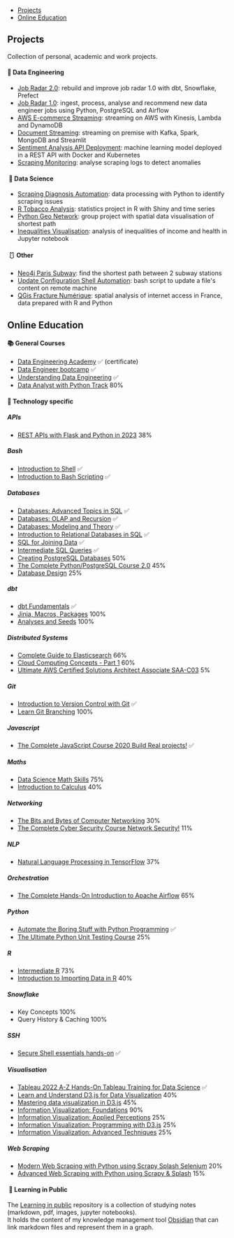 - [Projects](##projects)
- [Online Education](##online-education)
## Projects

Collection of personal, academic and work projects.
#### 🦺 Data Engineering
- [Job Radar 2.0](https://github.com/FelitaD/job-radar-2.0): rebuild and improve job radar 1.0 with dbt, Snowflake, Prefect
- [Job Radar 1.0](https://github.com/FelitaD/job-radar-1.0): ingest, process, analyse and recommend new data engineer jobs using Python, PostgreSQL and Airflow
- [AWS E-commerce Streaming](https://github.com/FelitaD/aws-ecommerce-streaming): streaming on AWS with Kinesis, Lambda and DynamoDB
- [Document Streaming](https://github.com/FelitaD/document-streaming): streaming on premise with Kafka, Spark, MongoDB and Streamlit
- [Sentiment Analysis API Deployment](https://github.com/FelitaD/sentiment-analysis-api-deployment): machine learning model deployed in a REST API with Docker and Kubernetes
- [Scraping Monitoring](https://github.com/FelitaD/scraping-monitoring): analyse scraping logs to detect anomalies
####  🥼 Data Science
- [Scraping Diagnosis Automation](): data processing with Python to identify scraping issues
- [R Tobacco Analysis](https://github.com/FelitaD/r-tobacco-analysis): statistics project in R with Shiny and time series
- [Python Geo Network](https://github.com/FelitaD/python-geo-network): group project with spatial data visualisation of shortest path
- [Inequalities Visualisation](https://github.com/FelitaD/visualisation-inequalities): analysis of inequalities of income and health in Jupyter notebook

####  🩱 Other
- [Neo4j Paris Subway](https://github.com/FelitaD/neo4j-paris-subway): find the shortest path between 2 subway stations
- [Update Configuration Shell Automation](https://github.com/FelitaD/update-configuration-shell-automation/blob/main/update_conf_ini.sh): bash script to update a file's content on remote machine
- [QGis Fracture Numérique](https://github.com/FelitaD/qgis-fracture-numerique): spatial analysis of internet access in France, data prepared with R and Python

## Online Education

#### 📚 General Courses

- [Data Engineering Academy](https://learndataengineering.com/p/academy) ✅ (certificate)
- [Data Engineer bootcamp](https://formation.datascientest.com/data-engineer-landing-page?loc_physical_ms=9040861&utm_term=data%20science%20bootcamps&utm_campaign=%5Bsearch%5D+data+scientist+(EN)&utm_source=adwords&utm_medium=ppc&hsa_acc=9618047041&hsa_cam=15903912889&hsa_grp=135297121907&hsa_ad=575249620956&hsa_src=g&hsa_tgt=kwd-335814959009&hsa_kw=data%20science%20bootcamps&hsa_mt=p&hsa_net=adwords&hsa_ver=3&gclid=CjwKCAjw5_GmBhBIEiwA5QSMxE0bXOjGwBWLHuhzO1Kxs_F8yrnc9BUGLjOz0GvnA63xdod-yQBVRhoCSREQAvD_BwE) ✅
- [Understanding Data Engineering](https://app.datacamp.com/learn/courses/understanding-data-engineering) ✅
- [Data Analyst with Python Track](https://app.datacamp.com/learn/career-tracks/data-analyst-with-python?version=5) 80%

#### 📘 Technology specific
##### APIs
- [REST APIs with Flask and Python in 2023](https//www.udemy.com/course/rest-api-flask-and-python/) 38%
##### Bash
- [Introduction to Shell](https://app.datacamp.com/learn/courses/introduction-to-shell) ✅
- [Introduction to Bash Scripting](https://app.datacamp.com/learn/courses/introduction-to-bash-scripting) ✅
##### Databases
- [Databases: Advanced Topics in SQL](https//learning.edx.org/course/course-v1StanfordOnline+SOE.YDB-ADVSQL0001+2T2020/home) ✅
- [Databases: OLAP and Recursion](https//learning.edx.org/course/course-v1StanfordOnline+SOE.YDB-OLAP_RECURSION0001+2T2020/home) ✅
- [Databases: Modeling and Theory](https//learning.edx.org/course/course-v1StanfordOnline+SOE.YDB-MDL_THEORY0001+2T2020/home) ✅
- [Introduction to Relational Databases in SQL](https://app.datacamp.com/learn/courses/introduction-to-relational-databases-in-sql) ✅
- [SQL for Joining Data](https://app.datacamp.com/learn/courses/sql-for-joining-data) ✅
- [Intermediate SQL Queries](https://app.datacamp.com/learn/courses/intermediate-sql-queries) ✅
- [Creating PostgreSQL Databases](https://app.datacamp.com/learn/courses/creating-postgresql-databases) 50%
- [The Complete Python/PostgreSQL Course 2.0](https//www.udemy.com/course/complete-python-postgresql-database-course/) 45%
- [Database Design](https://app.datacamp.com/learn/courses/database-design) 25%

##### dbt
- [dbt Fundamentals](https://courses.getdbt.com/courses/fundamentals) ✅
- [Jinja, Macros, Packages](https://courses.getdbt.com/courses/jinja-macros-packages) 100%
- [Analyses and Seeds](https://courses.getdbt.com/courses/analyses-seeds) 100% 
##### Distributed Systems
- [Complete Guide to Elasticsearch](https//www.udemy.com/course/elasticsearch-complete-guide/) 66%
- [Cloud Computing Concepts - Part 1](https//www.coursera.org/learn/cloud-computing/home/week/1)  60%
- [Ultimate AWS Certified Solutions Architect Associate SAA-C03](https//www.udemy.com/course/aws-certified-solutions-architect-associate-saa-c03/) 5%
##### Git
- [Introduction to Version Control with Git](https://app.datacamp.com/learn/courses/introduction-to-version-control-with-git) ✅
- [Learn Git Branching](https://learngitbranching.js.org/?locale=fr_FR) 100%
##### Javascript
- [The Complete JavaScript Course 2020 Build Real projects!](https//www.udemy.com/course/the-complete-javascript-course/) ✅
##### Maths
- [Data Science Math Skills](https//www.coursera.org/learn/datasciencemathskills/home/week/4) 75%
- [Introduction to Calculus](https//www.coursera.org/learn/introduction-to-calculus/home/week/1) 40%
##### Networking
- [The Bits and Bytes of Computer Networking](https://www.coursera.org/learn/computer-networking/home/week/1) 30%
- [The Complete Cyber Security Course  Network Security!](https//www.udemy.com/course/network-security-course/) 11%
##### NLP
- [Natural Language Processing in TensorFlow](https//www.coursera.org/learn/natural-language-processing-tensorflow/home) 37%
##### Orchestration
- [The Complete Hands-On Introduction to Apache Airflow](https//www.udemy.com/course/the-complete-hands-on-course-to-master-apache-airflow/) 65%
##### Python
- [Automate the Boring Stuff with Python Programming](https//www.udemy.com/course/automate/) ✅
- [The Ultimate Python Unit Testing Course](https//www.udemy.com/course/python-unit-testing/) 25%
##### R
- [Intermediate R](https://app.datacamp.com/learn/courses/intermediate-r) 73%
- [Introduction to Importing Data in R](https://app.datacamp.com/learn/courses/introduction-to-importing-data-in-r) 40%

##### Snowflake

- Key Concepts 100%
- Query History & Caching 100%

##### SSH

- [Secure Shell essentials hands-on](https://www.udemy.com/course/master-linux-administration-using-ssh/) ✅

##### Visualisation
- [Tableau 2022 A-Z Hands-On Tableau Training for Data Science](https//www.udemy.com/course/tableau10/) ✅
- [Learn and Understand D3.js for Data Visualization](https//www.udemy.com/course/learn-d3js-for-data-visualization/) 40%
- [Mastering data visualization in D3.js](https//www.udemy.com/course/masteringd3js/) 45%
- [Information Visualization: Foundations](https//www.coursera.org/learn/information-visualization-fundamentals/home/week/4) 90%
- [Information Visualization: Applied Perceptions](https//www.coursera.org/learn/information-visualization-applied-perception/home/week/1) 25%
- [Information Visualization: Programming with D3.js](https//www.coursera.org/learn/information-visualization-programming-d3js/home/week/1) 25%
- [Information Visualization: Advanced Techniques](https//www.coursera.org/learn/information-visualization-advanced-techniques/home/week/1) 25%
##### Web Scraping
- [Modern Web Scraping with Python using Scrapy Splash Selenium](https//www.udemy.com/course/web-scraping-in-python-using-scrapy-and-splash/) 20%
- [Advanced Web Scraping with Python using Scrapy & Splash](https//www.udemy.com/course/advanced-web-scraping-with-python-using-scrapy-splash/) 15%

####  📝 Learning in Public

The [Learning in public](https//github.com/FelitaD/Knowledge) repository is a collection of studying notes (markdown, pdf, images, jupyter notebooks). <br>
It holds the content of my knowledge management tool [Obsidian](https://obsidian.md/) that can link markdown files and represent them in a graph.